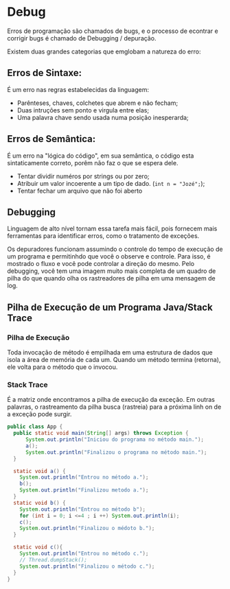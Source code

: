 # Debug
Erros de programação são chamados de bugs, e o processo de econtrar e corrigir bugs é chamado de Debugging / depuração.

Existem duas grandes categorias que emglobam a natureza do erro:

## Erros de Sintaxe:
É um erro nas regras estabelecidas da linguagem:
- Parênteses, chaves, colchetes que abrem e não fecham;
- Duas intruções sem ponto e virgula entre elas;
- Uma palavra chave sendo usada numa posição inesperarda;

## Erros de Semântica:
É um erro na "lógica do código", em sua semântica, o código esta sintaticamente correto, porêm não faz o que se espera dele.
- Tentar dividir numéros por strings ou por zero;
- Atribuir um valor incoerente a um tipo de dado. (`int n = "Jozé";`);
- Tentar fechar um arquivo que não foi aberto

## Debugging
Linguagem de alto nível tornam essa tarefa mais fácil, pois fornecem mais ferramentas para identificar erros, como o tratamento de exceções.

Os depuradores funcionam assumindo o controle do tempo de execução de um programa e permitinhdo que você o observe e controle. Para isso, é mostrado o fluxo e você pode controlar a direção do mesmo.
Pelo debugging, você tem uma imagem muito mais completa de um quadro de pilha do que quando olha os rastreadores de pilha em uma mensagem de log.

## Pilha de Execução de um Programa Java/Stack Trace
 ### Pilha de Execução
 Toda invocação de método é empilhada em uma estrutura de dados que isola a área de memória de cada um.
 Quando um método termina (retorna), ele volta para o método que o invocou.

 ### Stack Trace
  É a matriz onde encontramos a pilha de execução da exceção. Em outras palavras, o rastreamento da pilha busca (rastreia) para a próxima linh on de a exceção pode surgir.

  ```java
  public class App {
    public static void main(String[] args) throws Exception {
        System.out.println("Iniciou do programa no método main.");
        a();
        System.out.println("Finalizou o programa no método main.");
    }

    static void a() {
      System.out.println("Entrou no método a.");
      b();
      System.out.println("Finalizou metodo a.");
    }
    static void b() {
      System.out.println("Entrou no método b");
      for (int i = 0; i <=4 ; i ++) System.out.println(i);
      c();
      System.out.println("Finalizou o médoto b.");
    }

    static void c(){
      System.out.println("Entrou no método c.");
      // Thread.dumpStack();
      System.out.println("Finalizou o método c.");
    }
}

  ```